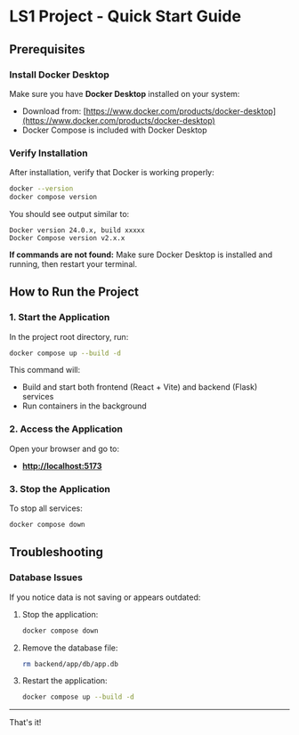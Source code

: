 # LS1 Project - Quick Start Guide

## Prerequisites

### Install Docker Desktop

Make sure you have **Docker Desktop** installed on your system:
- Download from: [https://www.docker.com/products/docker-desktop](https://www.docker.com/products/docker-desktop)
- Docker Compose is included with Docker Desktop

### Verify Installation

After installation, verify that Docker is working properly:

```bash
docker --version
docker compose version
```

You should see output similar to:
```
Docker version 24.0.x, build xxxxx
Docker Compose version v2.x.x
```

**If commands are not found:** Make sure Docker Desktop is installed and running, then restart your terminal.

## How to Run the Project

### 1. Start the Application

In the project root directory, run:

```bash
docker compose up --build -d
```

This command will:
- Build and start both frontend (React + Vite) and backend (Flask) services
- Run containers in the background

### 2. Access the Application

Open your browser and go to:
- **[http://localhost:5173](http://localhost:5173)**

### 3. Stop the Application

To stop all services:

```bash
docker compose down
```

## Troubleshooting

### Database Issues

If you notice data is not saving or appears outdated:

1. Stop the application:
   ```bash
   docker compose down
   ```

2. Remove the database file:
   ```bash
   rm backend/app/db/app.db
   ```

3. Restart the application:
   ```bash
   docker compose up --build -d
   ```

---

That's it!

